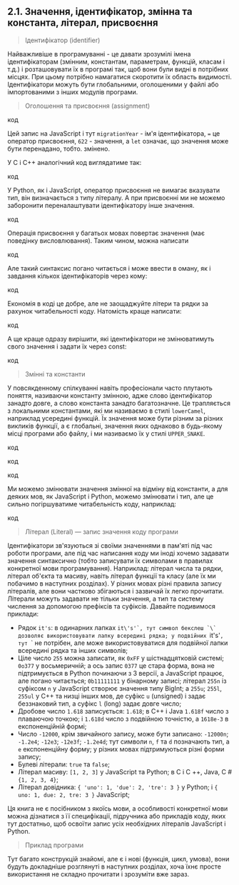 ## 2.1. Значення, ідентифікатор, змінна та константа, літерал, присвоєння

> Ідентифікатор (identifier)

Найважливіше в програмуванні - це давати зрозумілі імена ідентифікаторам (змінним, константам, параметрам, функцій, класам і т.д.) і розташовувати їх в програмі так, щоб вони були видні в потрібних місцях. При цьому потрібно намагатися скоротити їх область видимості. Ідентифікатори можуть бути глобальними, оголошеними у файлі або імпортованими з інших модулів програми.

> Оголошення та присвоєння (assignment)

код


Цей запис на JavaScript і тут `migrationYear` - ім'я ідентифікатора, `=` це оператор присвоєння, `622` - значення, а `let` означає, що значення може бути перенадано, тобто. змінено.

У C і C++ аналогічний код виглядатиме так:

код


У Python, як і JavaScript, оператор присвоєння не вимагає вказувати тип, він визначається з типу літералу. А при присвоєнні ми не можемо заборонити переналаштувати ідентифікатору інше значення.

код

Операція присвоєння у багатьох мовах повертає значення (має поведінку висловлювання). Таким чином, можна написати

код



Але такий синтаксис погано читається і може ввести в оману, як і завдання кількох ідентифікаторів через кому:


код


Економія в коді це добре, але не заощаджуйте літери та рядки за рахунок читабельності коду. Натомість краще написати:

код




А ще краще одразу вирішити, які ідентифікатори не змінюватимуть свого значення і задати їх через const:

код



> Змінні та константи

У повсякденному спілкуванні навіть професіонали часто плутають поняття, називаючи константу змінною, адже слово ідентифікатор занадто довге, а слово константа занадто багатозначне. Це трапляється з локальними константами, які ми називаємо в стилі `lowerCamel`, наприклад усередині функцій. Їх значення може бути різним за різних викликів функції, а є глобальні, значення яких однаково в будь-якому місці програми або файлу, і ми називаємо їх у стилі `UPPER_SNAKE`.

код


код


код


Ми можемо змінювати значення змінної на відміну від константи, а для деяких мов, як JavaScript і Python, можемо змінювати і тип, але це сильно погіршуватиме читабельність коду, наприклад:


код



> Літерал (Literal) — запис значення коду програми

Ідентифікатори зв'язуються зі своїми значеннями в пам'яті під час роботи програми, але під час написання коду ми іноді хочемо задавати значення синтаксично (тобто записувати їх символами в правилах конкретної мови програмування). Наприклад: літерал числа та рядки, літерал об'єкта та масиву, навіть літерал функції та класу (але їх ми побачимо в наступних розділах). У різних мовах різні правила запису літералів, але вони частково збігаються і зазвичай їх легко прочитати. Літерали можуть задавати не тільки значення, а тип та систему числення за допомогою префіксів та суфіксів. Давайте подивимося приклади:

- Рядок `it's`: в одинарних лапках ``it\'s'`, тут символ бекслеш `\` дозволяє використовувати лапку всередині рядка; у подвійних ``it's'`, тут `\` не потрібен, але може використовуватися для подвійної лапки всередині рядка та інших символів;
- Ціле число `255` можна записати, як `0xFF` у шістнадцятковій системі; `0o377` у восьмеричній; а ось запис `0377` це стара форма, вона не підтримується в Python починаючи з 3 версії, а JavaScript працює, але погано читається; `0b11111111` у бінарному записі; літерал `255n` із суфіксом `n` у JavaScript створює значення типу BigInt; а `255u`; `255l`, `255ul` у C++ та низці інших мов, де суфікс `u` (unsigned) і задає беззнаковий тип, а суфікс `l` (long) задає довге число;
- Дробове число `1.618` записується: `1.618`; в C++ і Java `1.618f` число з плаваючою точкою; і `1.618d` число з подвійною точністю, а `1618e-3` в експоненційній формі;
- Число `-12000`, крім звичайного запису, може бути записано: `-12000n`; `-1.2e4`; `-12e3`; `-12e3f`; `-1.2e4d`; тут символи `n`, `f` та `d` позначають тип, а `e` експоненційну форму; у різних мовах підтримуються різні форми запису;
- Булеві літерали: `true` та `false`;
- Літерал масиву: `[1, 2, 3]` у JavaScript та Python; в C і C ++, Java, C # `{1, 2, 3, 4}`;
- Літерал довідника: `{ 'uno': 1, 'due': 2, 'tre': 3 }` у Python; і `{ uno: 1, due: 2, tre: 3 }` JavaScript;

Ця книга не є посібником з якоїсь мови, а особливості конкретної мови можна дізнатися з її специфікації, підручника або прикладів коду, яких тут достатньо, щоб освоїти запис усіх необхідних літералів JavaScript і Python.

> Приклад програми

Тут багато конструкцій знайомі, але є і нові (функція, цикл, умова), вони будуть докладніше розглянуті в наступних розділах, хоча їхнє просте використання не складно прочитати і зрозуміти вже зараз.

